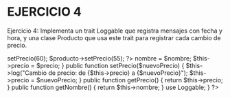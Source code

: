 # EJERCICIO 4
Ejercicio 4: Implementa un trait Loggable que registra mensajes con fecha y hora, y una clase Producto que usa este trait para registrar cada cambio de precio.

<?php

require_once 'producto.php'; 

$producto = new Producto("Zapatos", 50);

ç
$producto->setPrecio(60); 
$producto->setPrecio(55); 
?>

<?php

require_once 'loggable.php'; // Incluir el trait Loggable

class Producto {
    private $nombre;
    private $precio;

    public function __construct($nombre, $precio) {
        $this->nombre = $nombre;
        $this->precio = $precio;
    }
    public function setPrecio($nuevoPrecio) {
       
        $this->log("Cambio de precio: de {$this->precio} a {$nuevoPrecio}");
        $this->precio = $nuevoPrecio; 
    }

    public function getPrecio() {
        return $this->precio; 
    }
    public function getNombre() {
        return $this->nombre; 
    }
    use Loggable; 
}
?>

<?php

trait Loggable {
    public function log($mensaje) {
        echo $mensaje . "\n";
    }
}
?>
